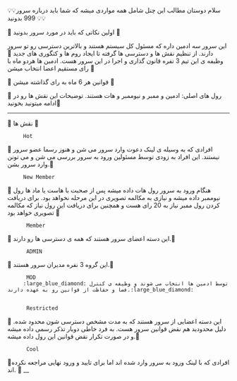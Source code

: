 :bulb::bulb:سلام دوستان مطالب این چنل شامل همه مواردی میشه که شما باید درباره سرور 999 بدونید :bulb::bulb: 

:red_circle:   اولین نکاتی که باید در مورد سرور بدونید :red_circle:

 این سرور سه ادمین داره که مسئول کل سیستم هستند و بالاترین دسترسی رو تو سرور دارند. از تنظیم نقش ها و دسترسی ها گرفته تا ایجاد روم ها و کتگوری های جدید :large_blue_diamond: 
 وظیفه ی این تیم  3 نفره قانون گذاری و اجرا در این سرور هست. ادمین ها هردو ماه با رای مستقیم اعضا 
انتخاب میشن :large_blue_diamond:

 :large_blue_diamond:  قوانین هر 6 ماه به رای گذاشته میشن  :large_blue_diamond:
 
:large_blue_diamond:   رول های اصلی: ادمین و ممبر و نیوممبر و هات هستند. توضیحات این نقش ها رو در ادامه میتونید بخونید:large_blue_diamond:

___
:red_circle: نقش ها :red_circle:


         Hot
:large_blue_diamond: افرادی که به وسیله ی لینک دعوت وارد سرور می شن و هنوز رسما عضو سرور نیستند. این افراد به زودی توسط مسئولین ورود به سرور بررسی می شن و می تونن وارد سرور بشن.:large_blue_diamond: 


         New Member
:large_blue_diamond: هنگام ورود به سرور رول هات داده میشه پس از صحبت با هاست یا ماد ها رول نیوممبر داده میشه و نیازی به مکالمه تصویری در این مرحله نخواهد بود. برای دریافت کردن رول ممبر نیاز به 20 رای هست و همچنین برای دریافت این رول نیاز که مکالمه تصویری خواهد بود
 :large_blue_diamond: 
 


          Member
:large_blue_diamond: این دسته اعضای سرور هستند که همه ی دسترسی ها رو دارند.:large_blue_diamond: 


          ADMIN
:large_blue_diamond: این گروه 3 نفره مدیران سرور هستند.:large_blue_diamond: 


          MOD
         :large_blue_diamond: توسط ادمین ها انتخاب می شوند و وظیفه ی کنترل فضا و حفاظت از قوانین رو به عهده دارند.:large_blue_diamond:


          Restricted
:large_blue_diamond: این دسته اعضایی از سرور هستند که به مدت مشخص دسترسی شون محدود شده. 
دلیل محدودید هم نقض قوانین سرور هست. به فرد خاطی دوبار تذکر رسمی داده میشه و در صورت تکرار نقض قوانین این رول داده میشه.:large_blue_diamond:


          Cool
:large_blue_diamond:افرادی که با لینک ورود به سرور وارد شده اند اما برای تایید و ورود نهایی مراجعه نکرده اند.  :large_blue_diamond:
__
